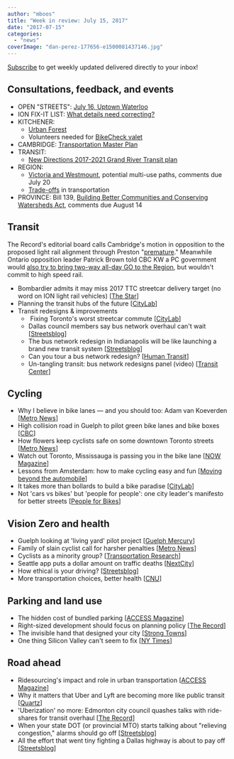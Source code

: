 ```yaml
---
author: "mboos"
title: "Week in review: July 15, 2017"
date: "2017-07-15"
categories: 
  - "news"
coverImage: "dan-perez-177656-e1500081437146.jpg"
---
```


[Subscribe](https://eepurl.com/4Mtkf) to get weekly updated delivered directly to your inbox!

## Consultations, feedback, and events

- OPEN "STREETS": [July 16, Uptown Waterloo](https://www.waterloo.ca/en/living/Open-Streets.asp?utm_source=Mary+Allen+Neighbourhood+Association&utm_campaign=42a316c4b6-EMAIL_CAMPAIGN_2017_07_14&utm_medium=email&utm_term=0_62645b2cf7-42a316c4b6-143701245)
- ION FIX-IT LIST: [What details need correcting?](https://docs.google.com/forms/d/e/1FAIpQLScDATs9PSSsX2-9RIojdmfm6zCASPp24YZfXiv5ENaY7HH7RQ/viewform?c=0&w=1)
- KITCHENER:
    - [Urban Forest](https://www.peakdemocracy.com/portals/275/Issue_5087)
    - Volunteers needed for [BikeCheck valet](https://www.kitchener.ca/en/livinginkitchener/BikeCheck.asp)
- CAMBRIDGE: [Transportation Master Plan](https://www.peakdemocracy.ca/portals/155/Issue_1740)
- TRANSIT:
    - [New Directions 2017-2021 Grand River Transit plan](https://www.grt.ca/en/about-grt/new-directions.aspx)
- REGION:
    - [Victoria and Westmount](https://drive.google.com/file/d/0B7RB3odHSRv_MUd1RUNpY3B4enM/view?usp=sharing), potential multi-use paths, comments due July 20
    - [Trade-offs](https://www.peakdemocracy.ca/portals/153/Issue_1747) in transportation
- PROVINCE: Bill 139, [Building Better Communities and Conserving Watersheds Act](https://www.ebr.gov.on.ca/ERS-WEB-External/displaynoticecontent.do?noticeId=MTMyNjM2&statusId=MjAxNDY1&language=en), comments due August 14

<!--more-->

## Transit

The Record's editorial board calls Cambridge's motion in opposition to the proposed light rail alignment through Preston "[premature](https://www.therecord.com/opinion-story/7414269-editorial-where-should-lrt-run-in-cambridge-/)." Meanwhile Ontario opposition leader Patrick Brown told CBC KW a PC government would [also try to bring two-way all-day GO to the Region](https://www.cbc.ca/beta/news/canada/kitchener-waterloo/patrick-brown-kitchener-go-trains-high-speed-rail-1.4199763), but wouldn't commit to high speed rail.

- Bombardier admits it may miss 2017 TTC streetcar delivery target (no word on ION light rail vehicles) \[[The Star](https://www.thestar.com/news/city_hall/2017/07/12/bombardier-admits-it-may-miss-2017-ttc-streetcar-delivery-target.html)\]
- Planning the transit hubs of the future \[[CityLab](https://www.citylab.com/design/2017/07/planning-the-transit-hubs-of-the-future/532905/)\]
- Transit redesigns & improvements
    -  Fixing Toronto's worst streetcar commute \[[CityLab](https://www.citylab.com/transportation/2017/07/fixing-torontos-worst-streetcar-commute/533040/)\]
    - Dallas council members say bus network overhaul can't wait \[[Streetsblog](https://usa.streetsblog.org/2017/07/10/dallas-council-members-say-bus-network-overhaul-cant-wait/)\]
    - The bus network redesign in Indianapolis will be like launching a brand new transit system \[[Streetsblog](https://usa.streetsblog.org/2017/07/11/the-bus-network-redesign-in-indianapolis-will-be-like-launching-a-brand-new-transit-system/)\]
    - Can you tour a bus network redesign? \[[Human Transit](https://humantransit.org/2017/07/can-you-tour-a-bus-network-redesign.html)\]
    - Un-tangling transit: bus network redesigns panel (video) \[[Transit Center](https://www.pscp.tv/w/1lDxLkvVNnYJm)\]

## Cycling

- Why I believe in bike lanes — and you should too: Adam van Koeverden \[[Metro News](https://www.metronews.ca/views/toronto/2017/07/11/olympian-offers-world-class-advice-toronto-bike-month.html)\]
- High collision road in Guelph to pilot green bike lanes and bike boxes \[[CBC](https://www.cbc.ca/amp/1.4201389)\]
- How flowers keep cyclists safe on some downtown Toronto streets \[[Metro News](https://www.metronews.ca/news/toronto/2017/07/11/how-flowers-keep-cyclists-safe-on-downtown-toronto-streets.html)\]
- Watch out Toronto, Mississauga is passing you in the bike lane \[[NOW Magazine](https://nowtoronto.com/news/watch-out-toronto-mississauga-is-passing-you-in-the-bike-lan/)\]
- Lessons from Amsterdam: how to make cycling easy and fun \[[Moving beyond the automobile](https://mattpinderblog.wordpress.com/2017/07/07/lessons-from-amsterdam-how-to-make-cycling-easy-and-fun/)\]
- It takes more than bollards to build a bike paradise \[[CityLab](https://www.citylab.com/transportation/2017/07/it-takes-more-than-bollards-to-build-a-bike-paradise/533607/)\]
- Not 'cars vs bikes' but 'people for people': one city leader's manifesto for better streets \[[People for Bikes](https://www.peopleforbikes.org/blog/entry/not-cars-vs-bikes-but-people-for-people-one-city-leaders-manifesto-for-bett)\]

## Vision Zero and health

- Guelph looking at 'living yard' pilot project \[[Guelph Mercury](https://www.guelphmercury.com/news-story/7407738-guelph-looking-at-living-yard-pilot-project/)\]
- Family of slain cyclist call for harsher penalties \[[Metro News](https://www.metronews.ca/news/toronto/2017/07/12/family-of-slain-toronto-cyclist-calls-for-harsher-penalties.html)\]
- Cyclists as a minority group? \[[Transportation Research](https://www.sciencedirect.com/science/article/pii/S1369847816302388)\]
- Seattle app puts a dollar amount on traffic deaths \[[NextCity](https://nextcity.org/daily/entry/seattle-app-traffic-deaths-cost-pedestrian-safety)\]
- How ethical is your driving? \[[Streetsblog](https://usa.streetsblog.org/2017/07/14/how-ethical-is-your-driving/)\]
- More transportation choices, better health \[[CNU](https://www.cnu.org/publicsquare/2017/07/11/more-transportation-choices-better-health)\]

## Parking and land use

- The hidden cost of bundled parking \[[ACCESS Magazine](https://www.accessmagazine.org/spring-2017/the-hidden-cost-of-bundled-parking/)\]
- Right-sized development should focus on planning policy \[[The Record](https://www.therecord.com/opinion-story/7419572-right-sized-development-should-be-focus-of-planning-policy/)\]
- The invisible hand that designed your city \[[Strong Towns](https://www.strongtowns.org/journal/2017/7/11/the-invisible-hand-that-designed-your-city)\]
- One thing Silicon Valley can't seem to fix \[[NY Times](https://mobile.nytimes.com/2017/07/08/opinion/sunday/silicon-valley-architecture-campus.html)\]

## Road ahead

- Ridesourcing's impact and role in urban transportation \[[ACCESS Magazine](https://www.accessmagazine.org/spring-2017/ridesourcings-impact-and-role-in-urban-transportation/)\]
- Why it matters that Uber and Lyft are becoming more like public transit \[[Quartz](https://qz.com/1022789/why-it-matters-that-uber-and-lyft-are-becoming-more-like-public-transit/)\]
- 'Uberization' no more: Edmonton city council quashes talks with ride-shares for transit overhaul \[[The Record](https://www.therecord.com/news-story/7419581--uberization-no-more-edmonton-city-council-quashes-talks-with-ride-shares-for-transit-overhaul/)\]
- When your state DOT (or provincial MTO) starts talking about "relieving congestion," alarms should go off \[[Streetsblog](https://usa.streetsblog.org/2017/07/11/when-your-state-dot-starts-talking-about-relieving-congestion-alarms-should-go-off/)\]
- All the effort that went tiny fighting a Dallas highway is about to pay off \[[Streetsblog](https://usa.streetsblog.org/2017/07/12/all-the-effort-that-went-into-fighting-a-dallas-highway-is-about-to-pay-off/)\]
